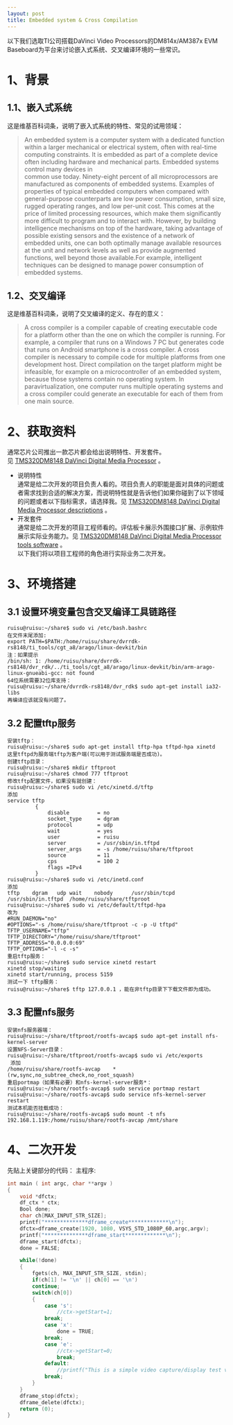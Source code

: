 ```yaml
---
layout: post
title: Embedded system & Cross Compilation
---
```

以下我们选取TI公司搭载DaVinci Video Processors的DM814x/AM387x EVM Baseboard为平台来讨论嵌入式系统、交叉编译环境的一些常识。

#  1、背景 #
##   1.1、嵌入式系统 #
这是维基百科词条，说明了嵌入式系统的特性、常见的试用领域：  
>An embedded system is a computer system with a dedicated function within a larger mechanical or electrical system, often with real-time computing constraints. It is embedded as part of a complete device often including hardware and mechanical parts. Embedded systems control many devices in   
common use today. Ninety-eight percent of all microprocessors are manufactured as components of embedded systems.
Examples of properties of typical embedded computers when compared with general-purpose counterparts are low power consumption, small size, rugged operating ranges, and low per-unit cost. This comes at the price of limited processing resources, which make them significantly more difficult to program and to interact with. However, by building intelligence mechanisms on top of the hardware, taking advantage of possible existing sensors and the existence of a network of embedded units, one can both optimally manage available resources at the unit and network levels as well as provide augmented functions, well beyond those available.For example, intelligent techniques can be designed to manage power consumption of embedded systems.

##    1.2、交叉编译 #
这是维基百科词条，说明了交叉编译的定义、存在的意义：  
>A cross compiler is a compiler capable of creating executable code for a platform other than the one on which the compiler is running. For example, a compiler that runs on a Windows 7 PC but generates code that runs on Android smartphone is a cross compiler. A cross compiler is necessary to compile code for multiple platforms from one development host. Direct compilation on the target platform might be infeasible, for example on a microcontroller of an embedded system, because those systems contain no operating system. In paravirtualization, one computer runs multiple operating systems and a cross compiler could generate an executable for each of them from one main source.

#  2、获取资料 #
通常芯片公司推出一款芯片都会给出说明特性、开发套件。  
见  [TMS320DM8148 DaVinci Digital Media Processor](http://www.ti.com/product/TMS320DM8148/description#descriptions)  。
+   说明特性  
通常是给二次开发的项目负责人看的。项目负责人的职能是面对具体的问题或者需求找到合适的解决方案，而说明特性就是告诉他们如果你碰到了以下领域的问题或者以下指标需求，请选择我。见 [TMS320DM8148 DaVinci Digital Media Processor descriptions](http://www.ti.com/product/TMS320DM8148/description#descriptions) 。
+   开发套件  
通常是给二次开发的项目工程师看的。评估板卡展示外围接口扩展、示例软件展示实际业务能力。见  [TMS320DM8148 DaVinci Digital Media Processor tools software](http://www.ti.com/product/TMS320DM8148/toolssoftware)  。  
以下我们将以项目工程师的角色进行实际业务二次开发。

#  3、环境搭建 #

##    3.1 设置环境变量包含交叉编译工具链路径 #
    ruisu@ruisu:~/share$ sudo vi /etc/bash.bashrc
    在文件末尾添加:
    export PATH=$PATH:/home/ruisu/share/dvrrdk-rs8148/ti_tools/cgt_a8/arago/linux-devkit/bin
    注：如果提示
    /bin/sh: 1: /home/ruisu/share/dvrrdk-rs8148/dvr_rdk/../ti_tools/cgt_a8/arago/linux-devkit/bin/arm-arago-linux-gnueabi-gcc: not found
    64位系统需要32位库支持：
    ruisu@ruisu:~/share/dvrrdk-rs8148/dvr_rdk$ sudo apt-get install ia32-libs
    再编译应该就没有问题了。

##    3.2 配置tftp服务 #
    安装tftp：
    ruisu@ruisu:~/share$ sudo apt-get install tftp-hpa tftpd-hpa xinetd
    这里tftpd为服务端tftp为客户端(可以用于测试服务端是否成功)。
    创建tftp目录：
    ruisu@ruisu:~/share$ mkdir tftproot
    ruisu@ruisu:~/share$ chmod 777 tftproot
    修改tftp配置文件，如果没有就创建：
    ruisu@ruisu:~/share$ sudo vi /etc/xinetd.d/tftp
    添加
    service tftp
             {
                 disable         = no
                 socket_type     = dgram
                 protocol        = udp
                 wait            = yes
                 user            = ruisu
                 server          = /usr/sbin/in.tftpd
                 server_args     = -s /home/ruisu/share/tftproot
                 source          = 11
                 cps             = 100 2
                 flags =IPv4
             }
    ruisu@ruisu:~/share$ sudo vi /etc/inetd.conf
    添加
    tftp	dgram	udp	wait	nobody		/usr/sbin/tcpd
    /usr/sbin/in.tftpd	/home/ruisu/share/tftproot
    ruisu@ruisu:~/share$ sudo vi /etc/default/tftpd-hpa
    改为
    #RUN_DAEMON="no"
    #OPTIONS="-s /home/ruisu/share/tftproot -c -p -U tftpd"
    TFTP_USERNAME="tftp"
    TFTP_DIRECTORY="/home/ruisu/share/tftproot"
    TFTP_ADDRESS="0.0.0.0:69"
    TFTP_OPTIONS="-l -c -s"
    重启tftp服务：
    ruisu@ruisu:~/share$ sudo service xinetd restart
    xinetd stop/waiting
    xinetd start/running, process 5159
    测试一下 tftp服务：
    ruisu@ruisu:~/share$ tftp 127.0.0.1 ，能在非tftp目录下下载文件即为成功。

##    3.3 配置nfs服务 #
    安装nfs服务器端：
    ruisu@ruisu:~/share/tftproot/rootfs-avcap$ sudo apt-get install nfs-kernel-server
    设置NFS-Server目录：
    ruisu@ruisu:~/share/tftproot/rootfs-avcap$ sudo vi /etc/exports
     添加
    /home/ruisu/share/rootfs-avcap    *(rw,sync,no_subtree_check,no_root_squash)
    重启portmap（如果有必要）和nfs-kernel-server服务*：
    ruisu@ruisu:~/share/rootfs-avcap$ sudo service portmap restart
    ruisu@ruisu:~/share/rootfs-avcap$ sudo service nfs-kernel-server restart
    测试本机能否挂载成功：
    ruisu@ruisu:~/share/rootfs-avcap$ sudo mount -t nfs 192.168.1.119:/home/ruisu/share/rootfs-avcap /mnt/share


#  4、二次开发 #
先贴上关键部分的代码：
主程序:
```c
int main ( int argc, char **argv )
{
    void *dfctx;
    df_ctx * ctx;
    Bool done;
    char ch[MAX_INPUT_STR_SIZE];
    printf("**************dframe_create*************\n");
    dfctx=dframe_create(1920, 1080, VSYS_STD_1080P_60,argc,argv);
    printf("**************dframe_start*************\n");
    dframe_start(dfctx);
    done = FALSE;

    while(!done)
    {
        fgets(ch, MAX_INPUT_STR_SIZE, stdin);
        if(ch[1] != '\n' || ch[0] == '\n')
        continue;
        switch(ch[0])
        {
            case 's':
                //ctx->getStart=1;
            break;
            case 'x':
                done = TRUE;
            break;
            case 'e':
                //ctx->getStart=0;
                break;
            default:
                //printf("This is a simple video capture/display test video source should be 1080P 60hz, please input x then ENTER for exit, otherwise vpss m4 will need reboot!!\r\n");
            break;
        }
    }
    dframe_stop(dfctx);
    dframe_delete(dfctx);
    return (0);
}
```
